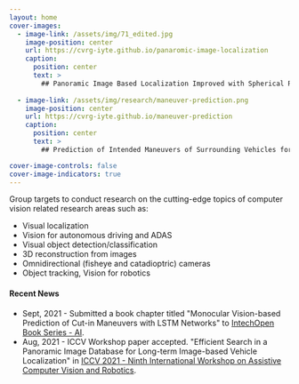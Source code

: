 ```yaml
---
layout: home
cover-images:
  - image-link: /assets/img/71_edited.jpg
    image-position: center
    url: https://cvrg-iyte.github.io/panaromic-image-localization
    caption:
      position: center
      text: >
        ## Panoramic Image Based Localization Improved with Spherical Representations and Semantic Descriptors
        
  - image-link: /assets/img/research/maneuver-prediction.png
    image-position: center
    url: https://cvrg-iyte.github.io/maneuver-prediction
    caption:
      position: center
      text: >
        ## Prediction of Intended Maneuvers of Surrounding Vehicles for Driver Assistance Systems

cover-image-controls: false
cover-image-indicators: true
---
```


Group targets to conduct research on the cutting-edge topics of computer vision related research areas such as:

* Visual localization
* Vision for autonomous driving and ADAS
* Visual object detection/classification
* 3D reconstruction from images
* Omnidirectional (fisheye and catadioptric) cameras
* Object tracking, Vision for robotics


#### Recent News

* Sept, 2021 - Submitted a book chapter titled "Monocular Vision-based Prediction of Cut-in Maneuvers with LSTM Networks" to [IntechOpen Book Series - AI](https://www.intechopen.com/series/14/).
* Aug, 2021 - ICCV Workshop paper accepted. "Efficient Search in a Panoramic Image Database for Long-term Image-based Vehicle Localization" in [ICCV 2021 - Ninth International Workshop on Assistive Computer Vision and Robotics](https://openaccess.thecvf.com/content/ICCV2021W/ACVR/papers/Orhan_Efficient_Search_in_a_Panoramic_Image_Database_for_Long-Term_Visual_ICCVW_2021_paper.pdf).
